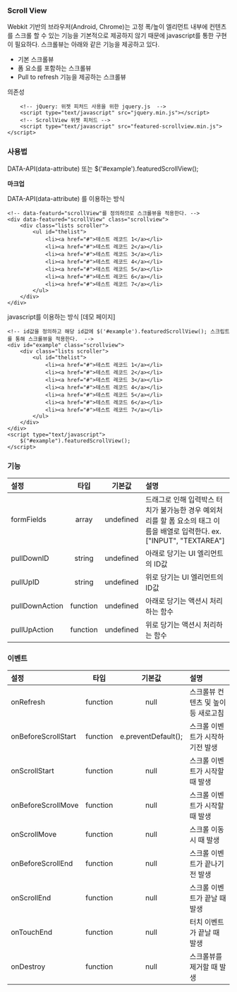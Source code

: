 <!--
layout: 'post'
section: 'Cornerstone Framework'
title: '스크롤뷰'
outline: '스크롤뷰'
date: '2012-11-16'
tagstr: 'widget'
subsection: ‘본문’
order: '[4, 4, 1]'
-->

### Scroll View

Webkit 기반의 브라우저(Android, Chrome)는 고정 폭/높이 엘리먼트 내부에 컨텐츠를 스크롤 할 수 있는 기능을 기본적으로 제공하지 않기 때문에 javascript를 통한 구현이 필요하다.   스크롤뷰는 아래와 같은 기능을 제공하고 있다.

- 기본 스크롤뷰
- 폼 요소를 포함하는 스크롤뷰
- Pull to refresh 기능을 제공하는 스크롤뷰

의존성

```
	<!-- jQuery: 위젯 피처드 사용을 위한 jquery.js  -->
	<script type="text/javascript" src="jquery.min.js"></script>
	<!-- ScrollView 위젯 피처드 -->
	<script type="text/javascript" src="featured-scrollview.min.js"></script>
```

### 사용법

DATA-API(data-attribute) 또는 $('#example').featuredScrollView();

__마크업__

DATA-API(data-attribute) 를 이용하는 방식

``` cm
<!-- data-featurd="scrollView"를 정의하므로 스크롤뷰을 적용한다. -->
<div data-featured="scrollView" class="scrollview">
	<div class="lists scroller">
		<ul id="thelist">
			<li><a href="#">테스트 레코드 1</a></li>
			<li><a href="#">테스트 레코드 2</a></li>
			<li><a href="#">테스트 레코드 3</a></li>
			<li><a href="#">테스트 레코드 4</a></li>
			<li><a href="#">테스트 레코드 5</a></li>
			<li><a href="#">테스트 레코드 6</a></li>
			<li><a href="#">테스트 레코드 7</a></li>
		</ul>
	</div>
</div>
```

javascript를 이용하는 방식 [데모 페이지]

``` cm
<!-- id값을 정의하고 해당 id값에 $('#example').featuredScrollView(); 스크립트를 통해 스크롤뷰을 적용한다.  -->
<div id="example" class="scrollview">
	<div class="lists scroller">
		<ul id="thelist">
			<li><a href="#">테스트 레코드 1</a></li>
			<li><a href="#">테스트 레코드 2</a></li>
			<li><a href="#">테스트 레코드 3</a></li>
			<li><a href="#">테스트 레코드 4</a></li>
			<li><a href="#">테스트 레코드 5</a></li>
			<li><a href="#">테스트 레코드 6</a></li>
			<li><a href="#">테스트 레코드 7</a></li>
		</ul>
	</div>
</div>
<script type="text/javascript">
	$("#example").featuredScrollView();
</script>
```

### 기능

설정 | 타입 | 기본값 | 설명
:-- | :-: | :-: | :--
formFields | array | undefined | 드래그로 인해 입력박스 터치가 불가능한 경우 예외처리를 할 폼 요소의 태그 이름을 배열로 입력한다. ex. ["INPUT", "TEXTAREA"]
pullDownID | string | undefined | 아래로 당기는 UI 엘리먼트의 ID값
pullUpID | string | undefined | 위로 당기는 UI 엘리먼트의 ID값
pullDownAction | function | undefined | 아래로 당기는 액션시 처리하는 함수
pullUpAction | function | undefined | 위로 당기는 액션시 처리하는 함수


### 이벤트

설정 | 타입 | 기본값 | 설명
:-- | :-: | :-: | :--
onRefresh | function | null | 스크롤뷰 컨텐츠 및 높이 등 새로고침
onBeforeScrollStart | function | e.preventDefault(); | 스크롤 이벤트가 시작하기전 발생
onScrollStart | function | null | 스크롤 이벤트가 시작할 때 발생
onBeforeScrollMove | function | null | 스크롤 이벤트가 시작할 때 발생
onScrollMove | function | null | 스크롤 이동시 때 발생
onBeforeScrollEnd | function | null | 스크롤 이벤트가 끝나기 전 발생
onScrollEnd | function | null | 스크롤 이벤트가 끝날 때 발생
onTouchEnd | function | null | 터치 이벤트가 끝날 때 발생
onDestroy | function | null | 스크롤뷰를 제거할 때 발생
